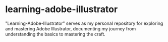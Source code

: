 # learning-adobe-illustrator
"Learning-Adobe-Illustrator" serves as my personal repository for exploring and mastering Adobe Illustrator, documenting my journey from understanding the basics to mastering the craft.
